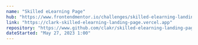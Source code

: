 ```yaml
---
name: "Skilled eLearning Page"
hub: "https://www.frontendmentor.io/challenges/skilled-elearning-landing-page-S1ObDrZ8q/hub"
link: "https://clark-skilled-elearning-landing-page.vercel.app"
repository: "https://www.github.com/clakr/skilled-elearning-landing-page"
dateStarted: "May 27, 2023 1:00"
---
```

